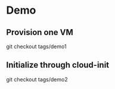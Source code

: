 # Demo

## Provision one VM

git checkout tags/demo1

## Initialize through cloud-init

git checkout tags/demo2
